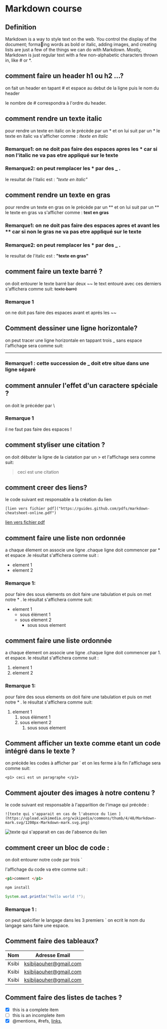 # Markdown course 
## Definition 
Markdown is a way to style text on the web. You control the display of the document; formaing words as
bold or italic, adding images, and creating lists are just a few of the things we can do with Markdown. Mostly,
Markdown is just regular text with a few non-alphabetic characters thrown in, like # or *.

## comment faire un header h1 ou h2 ...?
on fait un header en tapant # et espace au debut de la ligne puis le nom du header 

le nombre de # correspondra à l'ordre du header.

## comment rendre un texte italic 
pour rendre un texte en italic on le précède par un \* et on lui suit par un \*  le texte en italic va s'afficher comme : 
*Itexte en italic*
### Remarque1: on ne doit pas faire des espaces apres les * car si non l'italic ne va pas etre appliqué sur le texte 


### Remarque2: on peut remplacer les * par des _ .
le resultat de l'italic est : _"texte en italic"_

## comment rendre un texte en gras 
 pour rendre un texte en gras on le précède par un \** et on lui suit par un \**  le texte en gras va s'afficher comme : 
**text en gras**
### Remarque1: on ne doit pas faire des espaces apres et avant les ** car si non le gras ne va pas etre appliqué sur le texte 


### Remarque2: on peut remplacer les * par des _ .
le resultat de l'italic est : __"texte en gras"__

## comment faire un texte barré ?
 on doit entourer le texte barré bar deux \~~ le text entouré avec ces derniers s'affichera comme suit:
~~texte barré~~
### Remarque 1
on ne doit pas faire des espaces avant et aprés les ~~
## Comment dessiner une ligne horizontale?
on peut tracer une ligne horizontale en tappant trois _ sans espace l'affichage sera comme suit: 
___

### Remarque1 : cette succession de _ doit etre situe dans une ligne séparé 

## comment annuler l'effet d'un caractere spéciale ?
 on doit le précéder par \ 
### Remarque 1
il ne faut pas faire des espaces !

## comment styliser une citation ?
 on doit débuter la ligne de la ciatation par un >  et l'affichage sera comme suit:
 >ceci est une citation 
## comment creer des liens? 
le code suivant est responsable a la création du lien 

`[lien vers fichier pdf]("https://guides.github.com/pdfs/markdown-cheatsheet-online.pdf") `

[lien vers fichier pdf]("https://guides.github.com/pdfs/markdown-cheatsheet-online.pdf")
## comment faire une liste non ordonnée 
a chaque élement on associe une ligne .chaque ligne doit commencer par * et espace .le résultat s'affichera comme suit :
* element 1
* element 2

### Remarque 1:
pour faire des sous elements on doit faire une tabulation et puis on met notre * .
le résultat s'affichera comme suit:
* element 1
    * sous élément 1
    * sous element 2
        * sous sous element

## comment faire une liste ordonnée 
a chaque élement on associe une ligne .chaque ligne doit commencer par 1. et espace. le résultat s'affichera comme suit :
1. element 1
1. element 2

### Remarque 1:
pour faire des sous elements on doit faire une tabulation et puis on met notre * .
le résultat s'affichera comme suit:
1. element 1
    1. sous élément 1
    1. sous element 2
        1. sous sous element

## Comment afficher un texte comme etant un code intégré dans le texte ?
on précède les codes à afficher par \` et on les ferme à la fin 
l'affichage sera comme suit:

`<p1> ceci est un paragraphe </p1>`

## Comment ajouter des images à notre contenu ?
le code suivant est responsable à l'apparition de l'image qui précède :

```
![texte qui s'apparait en cas de l'absence du lien ](https://upload.wikimedia.org/wikipedia/commons/thumb/4/48/Markdown-mark.svg/1200px-Markdown-mark.svg.png) 
```


![texte qui s'apparait en cas de l'absence du lien ](https://upload.wikimedia.org/wikipedia/commons/thumb/4/48/Markdown-mark.svg/1200px-Markdown-mark.svg.png)

## comment creer un bloc de code :
on doit entourer notre code par trois        \`  

l'affichage du code va etre comme suit :

```html
<p1>comment </p1>
```
```bash
npm install
```
```java
System.out.println("hello world !");
```
### Remarque 1 : 
on peut spécifier le langage dans les 3 premiers  \` on ecrit le nom du langage sans faire une espace.

## Comment faire des tableaux? 
Nom | Adresse Email
------------ | -------------
Ksibi | ksibijaouher@gmail.com
Ksibi | ksibijaouher@gmail.com
Ksibi | ksibijaouher@gmail.com

## Comment faire des listes de taches ? 
- [x] this is a complete item
- [ ] this is an incomplete item
- [x] @mentions, #refs, [links](), 
